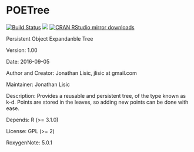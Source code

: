 # POETree  
[![Build Status](https://travis-ci.org/jlisic/POETree.svg?branch=master)](https://travis-ci.org/jlisic/POETree)
[![](http://www.r-pkg.org/badges/version/POETree)](http://www.r-pkg.org/pkg/POETree)
[![CRAN RStudio mirror downloads](http://cranlogs.r-pkg.org/badges/POETree)](http://www.r-pkg.org/pkg/POETree)

Persistent Object Expandanble Tree

Version: 1.00 

Date: 2016-09-05

Author and Creator:
    Jonathan Lisic, jlisic at gmail.com 

Maintainer: Jonathan Lisic <jlisic at gmail.com>

Description: Provides a reusable and persistent tree, of the type known as k-d.
  Points are stored in the leaves, so adding new points can be done with ease.

Depends: R (>= 3.1.0)

License: GPL (>= 2)

RoxygenNote: 5.0.1
